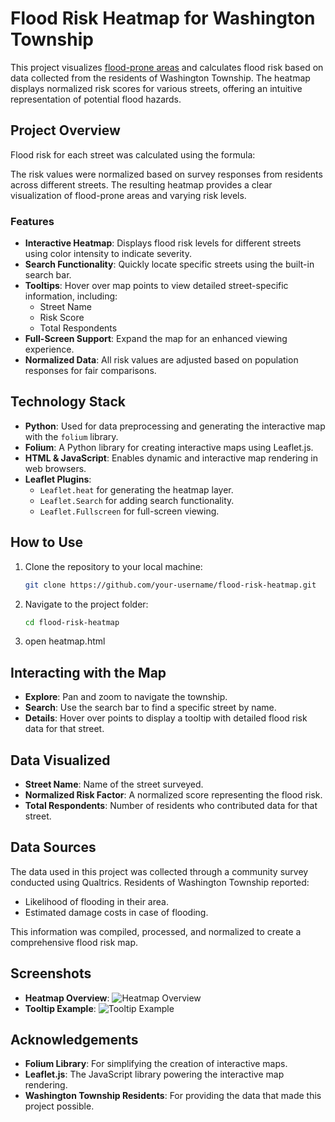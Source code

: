 # Flood Risk Heatmap for Washington Township

This project visualizes [flood-prone areas](https://vinlaw3661.github.io/township-of-washington-flood-risk-heatmap/) and calculates flood risk based on data collected from the residents of Washington Township. The heatmap displays normalized risk scores for various streets, offering an intuitive representation of potential flood hazards.

## Project Overview

Flood risk for each street was calculated using the formula:


The risk values were normalized based on survey responses from residents across different streets. The resulting heatmap provides a clear visualization of flood-prone areas and varying risk levels.

### Features

- **Interactive Heatmap**: Displays flood risk levels for different streets using color intensity to indicate severity.
- **Search Functionality**: Quickly locate specific streets using the built-in search bar.
- **Tooltips**: Hover over map points to view detailed street-specific information, including:
  - Street Name
  - Risk Score
  - Total Respondents
- **Full-Screen Support**: Expand the map for an enhanced viewing experience.
- **Normalized Data**: All risk values are adjusted based on population responses for fair comparisons.

## Technology Stack

- **Python**: Used for data preprocessing and generating the interactive map with the `folium` library.
- **Folium**: A Python library for creating interactive maps using Leaflet.js.
- **HTML & JavaScript**: Enables dynamic and interactive map rendering in web browsers.
- **Leaflet Plugins**:
  - `Leaflet.heat` for generating the heatmap layer.
  - `Leaflet.Search` for adding search functionality.
  - `Leaflet.Fullscreen` for full-screen viewing.

## How to Use

1. Clone the repository to your local machine:
   ```bash
   git clone https://github.com/your-username/flood-risk-heatmap.git
2. Navigate to the project folder:
   ```bash
   cd flood-risk-heatmap
3. open heatmap.html

## Interacting with the Map

- **Explore**: Pan and zoom to navigate the township.
- **Search**: Use the search bar to find a specific street by name.
- **Details**: Hover over points to display a tooltip with detailed flood risk data for that street.

## Data Visualized

- **Street Name**: Name of the street surveyed.
- **Normalized Risk Factor**: A normalized score representing the flood risk.
- **Total Respondents**: Number of residents who contributed data for that street.

## Data Sources

The data used in this project was collected through a community survey conducted using Qualtrics. Residents of Washington Township reported:

- Likelihood of flooding in their area.
- Estimated damage costs in case of flooding.

This information was compiled, processed, and normalized to create a comprehensive flood risk map.

## Screenshots

- **Heatmap Overview**: ![Heatmap Overview](screenshot.png)
- **Tooltip Example**: ![Tooltip Example](tooltip.png)

## Acknowledgements

- **Folium Library**: For simplifying the creation of interactive maps.
- **Leaflet.js**: The JavaScript library powering the interactive map rendering.
- **Washington Township Residents**: For providing the data that made this project possible.


